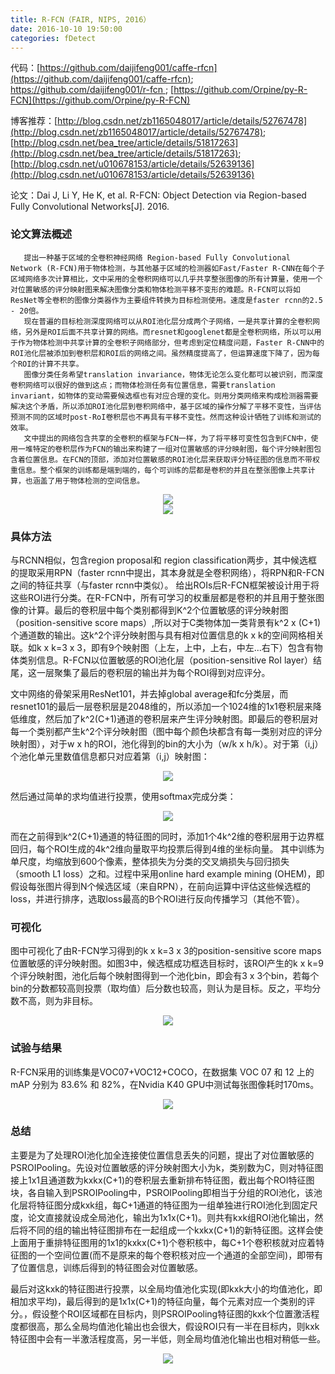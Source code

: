 ```yaml
---
title: R-FCN（FAIR, NIPS, 2016）
date: 2016-10-10 19:50:00
categories: fDetect
---
```


<script type="text/javascript" src="http://cdn.mathjax.org/mathjax/latest/MathJax.js?config=default"></script>

代码：[https://github.com/daijifeng001/caffe-rfcn](https://github.com/daijifeng001/caffe-rfcn);  [https://github.com/daijifeng001/r-fcn ](https://github.com/daijifeng001/r-fcn );  [https://github.com/Orpine/py-R-FCN](https://github.com/Orpine/py-R-FCN)

博客推荐：[http://blog.csdn.net/zb1165048017/article/details/52767478](http://blog.csdn.net/zb1165048017/article/details/52767478);  [http://blog.csdn.net/bea_tree/article/details/51817263](http://blog.csdn.net/bea_tree/article/details/51817263);  [http://blog.csdn.net/u010678153/article/details/52639136](http://blog.csdn.net/u010678153/article/details/52639136)

论文：Dai J, Li Y, He K, et al. R-FCN: Object Detection via Region-based Fully Convolutional Networks[J]. 2016.

### 论文算法概述

       提出一种基于区域的全卷积神经网络 Region-based Fully Convolutional Network (R-FCN)用于物体检测，与其他基于区域的检测器如Fast/Faster R-CNN在每个子区域网络多次计算相比，文中采用的全卷积网络可以几乎共享整张图像的所有计算量，使用一个对位置敏感的评分映射图来解决图像分类和物体检测平移不变形的难题。R-FCN可以将如ResNet等全卷积的图像分类器作为主要组件转换为目标检测使用。速度是faster rcnn的2.5 - 20倍。
       现在普遍的目标检测深度网络可以从ROI池化层分成两个子网络，一是共享计算的全卷积网络，另外是ROI后面不共享计算的网络。而resnet和googlenet都是全卷积网络，所以可以用于作为物体检测中共享计算的全卷积子网络部分，但考虑到定位精度问题，Faster R-CNN中的ROI池化层被添加到卷积层和ROI后的网络之间。虽然精度提高了，但运算速度下降了，因为每个ROI的计算不共享。
       图像分类任务希望translation invariance，物体无论怎么变化都可以被识别，而深度卷积网络可以很好的做到这点；而物体检测任务有位置信息，需要translation invariant，如物体的变动需要候选框也有对应合理的变化。则用分类网络来构成检测器需要解决这个矛盾，所以添加ROI池化层到卷积网络中，基于区域的操作分解了平移不变性，当评估预测不同的区域时post-RoI卷积层也不再具有平移不变性。然而这种设计牺牲了训练和测试的效率。
       文中提出的网络包含共享的全卷积的框架与FCN一样，为了将平移可变性包含到FCN中，使用一堆特定的卷积层作为FCN的输出来构建了一组对位置敏感的评分映射图，每个评分映射图包含着位置信息。在FCN的顶部，添加对位置敏感的ROI池化层来获取评分特征图的信息而不带权重信息。整个框架的训练都是端到端的，每个可训练的层都是卷积的并且在整张图像上共享计算，也涵盖了用于物体检测的空间信息。

<center><img src="{{ site.baseurl }}/images/pdDetect/rfcn1.png"></center>

<center><img src="{{ site.baseurl }}/images/pdDetect/rfcn2.png"></center>

### 具体方法

   与RCNN相似，包含region proposal和 region classification两步，其中候选框的提取采用RPN（faster rcnn中提出，其本身就是全卷积网络），将RPN和R-FCN之间的特征共享（与faster rcnn中类似）。 给出ROIs后R-FCN框架被设计用于将这些ROI进行分类。在R-FCN中，所有可学习的权重层都是卷积的并且用于整张图像的计算。最后的卷积层中每个类别都得到K^2个位置敏感的评分映射图（position-sensitive score maps）,所以对于C类物体加一类背景有k^2 x (C+1)个通道数的输出。这k^2个评分映射图与具有相对位置信息的k x k的空间网格相关联。如k x k=3 x 3，即有9个映射图（上左，上中，上右，中左...右下）包含有物体类别信息。R-FCN以位置敏感的ROI池化层（position-sensitive RoI layer）结尾，这一层聚集了最后的卷积层的输出并为每个ROI得到对应评分。

   文中网络的骨架采用ResNet101，并去掉global average和fc分类层，而resnet101的最后一层卷积层是2048维的，所以添加一个1024维的1x1卷积层来降低维度，然后加了k^2(C+1)通道的卷积层来产生评分映射图。即最后的卷积层对每一个类别都产生k^2个评分映射图（图中每个颜色块都含有每一类别对应的评分映射图），对于w x h的ROI，池化得到的bin的大小为（w/k x h/k）。对于第（i,j）个池化单元里数值信息都只对应着第（i,j）映射图：

<center><img src="{{ site.baseurl }}/images/pdDetect/rfcn4.png"></center>

   然后通过简单的求均值进行投票，使用softmax完成分类：<center><img src="{{ site.baseurl }}/images/pdDetect/rfcn5.png"></center>

   而在之前得到k^2(C+1)通道的特征图的同时，添加1个4k^2维的卷积层用于边界框回归，每个ROI生成的4k^2维向量取平均投票后得到4维的坐标向量。
其中训练为单尺度，均缩放到600个像素，整体损失为分类的交叉熵损失与回归损失（smooth L1 loss）之和。过程中采用online hard example mining (OHEM)，即假设每张图片得到N个候选区域（来自RPN），在前向运算中评估这些候选框的loss，并进行排序，选取loss最高的B个ROI进行反向传播学习（其他不管）。

### 可视化

   图中可视化了由R-FCN学习得到的k x k=3 x 3的position-sensitive score maps位置敏感的评分映射图。如图3中，候选框成功框选目标时，该ROI产生的k x k=9个评分映射图，池化后每个映射图得到一个池化bin，即会有3 x 3个bin，若每个bin的分数都较高则投票（取均值）后分数也较高，则认为是目标。反之，平均分数不高，则为非目标。

<center><img src="{{ site.baseurl }}/images/pdDetect/rfcn6.png"></center>

### 试验与结果

   R-FCN采用的训练集是VOC07+VOC12+COCO，在数据集 VOC 07 和 12 上的 mAP 分别为 83.6% 和 82%，在Nvidia K40 GPU中测试每张图像耗时170ms。

<center><img src="{{ site.baseurl }}/images/pdDetect/rfcn8.png"></center>

### 总结

  主要是为了处理ROI池化加全连接使位置信息丢失的问题，提出了对位置敏感的PSROIPooling。先设对位置敏感的评分映射图大小为k，类别数为C，则对特征图接上1x1且通道数为kxkx(C+1)的卷积层去重新排布特征图，截出每个ROI特征图块，各自输入到PSROIPooling中，PSROIPooling即相当于分组的ROI池化，该池化层将特征图分成kxk组，每C+1通道的特征图为一组单独进行ROI池化到固定尺度，论文直接就设成全局池化，输出为1x1x(C+1)。则共有kxk组ROI池化输出，然后将不同的组的输出特征图排布在一起组成一个kxkx(C+1)的新特征图。这样会使上面用于重排特征图用的1x1的kxkx(C+1)个卷积核中，每C+1个卷积核就对应着特征图的一个空间位置(而不是原来的每个卷积核对应一个通道的全部空间)，即带有了位置信息，训练后得到的特征图会对位置敏感。

  最后对这kxk的特征图进行投票，以全局均值池化实现(即kxk大小的均值池化，即相加求平均)，最后得到的是1x1x(C+1)的特征向量，每个元素对应一个类别的评分。，假设整个ROI区域都在目标内，则PSROIPooling特征图的kxk个位置激活程度都很高，那么全局均值池化输出也会很大，假设ROI只有一半在目标内，则kxk特征图中会有一半激活程度高，另一半低，则全局均值池化输出也相对稍低一些。

<center><img src="{{ site.baseurl }}/images/pdDetect/rfcn9.png"></center>